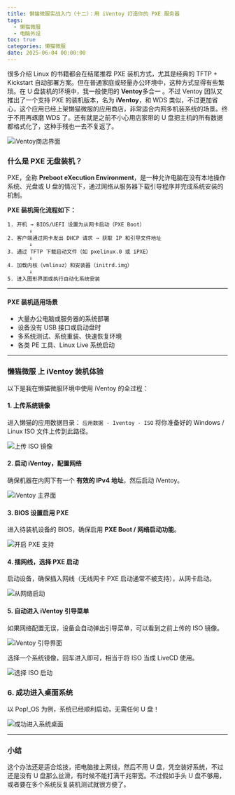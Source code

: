 ```yaml
---
title: 懒猫微服实战入门（十二）：用 iVentoy 打造你的 PXE 服务器
tags:
  - 懒猫微服
  - 电脑外设
toc: true
categories: 懒猫微服
date: 2025-06-04 00:00:00
---
```


很多介绍 Linux 的书籍都会在结尾推荐 PXE 装机方式，尤其是经典的 TFTP + Kickstart 自动部署方案。但在普通家庭或轻量办公环境中，这种方式显得有些繁琐。在 U 盘装机的环境中，我一般使用的 **Ventoy**多合一 。不过 Ventoy 团队又推出了一个支持 PXE 的装机版本，名为 **iVentoy**，和 WDS 类似，不过更加省心，这个应用已经上架懒猫微服的应用商店，非常适合内网多机装系统的场景。终于不用再琢磨 WDS 了。还有就是之前不小心用店家带的 U 盘把主机的所有数据都格式化了，这种手残也一去不复返了。

![iVentoy商店界面](https://raw.githubusercontent.com/cloudsmithy/picgo-imh/master/image-20250601202019460.png)

### 什么是 PXE 无盘装机？

PXE，全称 **Preboot eXecution Environment**，是一种允许电脑在没有本地操作系统、光盘或 U 盘的情况下，通过网络从服务器下载引导程序并完成系统安装的机制。

<!-- more -->

**PXE 装机简化流程如下：**

```text
1. 开机 → BIOS/UEFI 设置为从网卡启动（PXE Boot）
       ↓
2. 客户端通过网卡发出 DHCP 请求 → 获取 IP 和引导文件地址
       ↓
3. 通过 TFTP 下载启动文件（如 pxelinux.0 或 iPXE）
       ↓
4. 加载内核（vmlinuz）和安装器（initrd.img）
       ↓
5. 进入图形界面或执行自动化系统安装
```

---

#### PXE 装机适用场景

- 大量办公电脑或服务器的系统部署
- 设备没有 USB 接口或启动盘时
- 多系统测试、系统重装、快速恢复环境
- 各类 PE 工具、Linux Live 系统启动

---

### 懒猫微服 上 iVentoy 装机体验

以下是我在懒猫微服环境中使用 iVentoy 的全过程：

#### 1. 上传系统镜像

进入懒猫的应用数据目录：
`应用数据 - Iventoy - ISO`
将你准备好的 Windows / Linux ISO 文件上传到此路径。

![上传 ISO 镜像](https://raw.githubusercontent.com/cloudsmithy/picgo-imh/master/image-20250601203151865.png)

#### 2. 启动 iVentoy，配置网络

确保机器在内网下有一个 **有效的 IPv4 地址**，然后启动 iVentoy。

![iVentoy 主界面](https://raw.githubusercontent.com/cloudsmithy/picgo-imh/master/image-20250601202427884.png)

#### 3. BIOS 设置启用 PXE

进入待装机设备的 BIOS，确保启用 **PXE Boot / 网络启动功能**。

![开启 PXE 支持](https://raw.githubusercontent.com/cloudsmithy/picgo-imh/master/image-20250601202741281.png)

#### 4. 插网线，选择 PXE 启动

启动设备，确保插入网线（无线网卡 PXE 启动通常不被支持），从网卡启动。

![从网络启动](https://raw.githubusercontent.com/cloudsmithy/picgo-imh/master/image-20250601202303737.png)

#### 5. 自动进入 iVentoy 引导菜单

如果网络配置无误，设备会自动弹出引导菜单，可以看到之前上传的 ISO 镜像。

![iVentoy 引导界面](https://raw.githubusercontent.com/cloudsmithy/picgo-imh/master/78714275c7adc030420ccf77b479955b.jpg)

选择一个系统镜像，回车进入即可，相当于将 ISO 当成 LiveCD 使用。

![选择 ISO 启动](https://raw.githubusercontent.com/cloudsmithy/picgo-imh/master/4488415be27c9e56412883cc35e95ce7.jpg)

### 6. 成功进入桌面系统

以 Pop!\_OS 为例，系统已经顺利启动，无需任何 U 盘！

![成功进入系统桌面](https://raw.githubusercontent.com/cloudsmithy/picgo-imh/master/8a1dc12c14c27fdc02a39db103994f5a.jpg)

---

### 小结

这个办法还是适合炫技，把电脑接上网线，然后不用 U 盘，凭空装好系统，不过还是没有 U 盘那么丝滑，有时候不能打满千兆带宽。不过假如手头 U 盘不够用，或者要在多个系统反复装机测试就很方便了。

